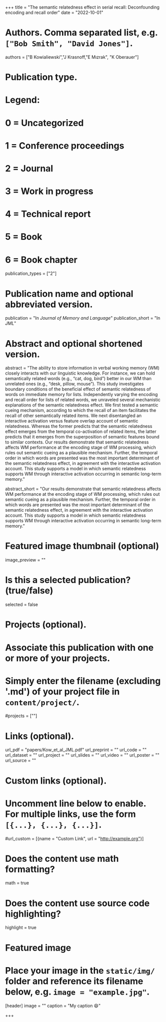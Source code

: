 +++
title = "The semantic relatedness effect in serial recall: Deconfounding encoding
and recall order"
date = "2022-10-01"

# Authors. Comma separated list, e.g. `["Bob Smith", "David Jones"]`.
authors = ["B Kowialiewski","J Krasnoff,"E Mızrak", "K Oberauer"]

# Publication type.
# Legend:
# 0 = Uncategorized
# 1 = Conference proceedings
# 2 = Journal
# 3 = Work in progress
# 4 = Technical report
# 5 = Book
# 6 = Book chapter
publication_types = ["2"]

# Publication name and optional abbreviated version.
publication = "In *Journal of Memory and Language*"
publication_short = "In *JML*"

# Abstract and optional shortened version.
abstract = "The ability to store information in verbal working memory (WM) closely interacts with our linguistic knowledge. For instance, we can hold semantically related words (e.g., “cat, dog, bird”) better in our WM than unrelated ones (e.g., “desk, pillow, mouse”). This study investigates boundary conditions of the beneficial effect of semantic relatedness of words on immediate memory for lists. Independently varying the encoding and recall order for lists of related words, we unraveled several mechanistic explanations of the semantic relatedness effect. We first tested a semantic cueing mechanism, according to which the recall of an item facilitates the recall of other semantically related items. We next disentangled an interactive activation versus feature overlap account of semantic relatedness. Whereas the former predicts that the semantic relatedness effect emerges from the temporal co-activation of related items, the latter predicts that it emerges from the superposition of semantic features bound to similar contexts. Our results demonstrate that semantic relatedness affects WM performance at the encoding stage of WM processing, which rules out semantic cueing as a plausible mechanism. Further, the temporal order in which words are presented was the most important determinant of the semantic relatedness effect, in agreement with the interactive activation account. This study supports a model in which semantic relatedness supports WM through interactive activation occurring in semantic long-term memory."

abstract_short = "Our results demonstrate that semantic relatedness affects WM performance at the encoding stage of WM processing, which rules out semantic cueing as a plausible mechanism. Further, the temporal order in which words are presented was the most important determinant of the semantic relatedness effect, in agreement with the interactive activation account. This study supports a model in which semantic relatedness supports WM through interactive activation occurring in semantic long-term memory."

# Featured image thumbnail (optional)
image_preview = ""

# Is this a selected publication? (true/false)
selected = false

# Projects (optional).
#   Associate this publication with one or more of your projects.
#   Simply enter the filename (excluding '.md') of your project file in `content/project/`.
#projects = [""]

# Links (optional).
url_pdf = "papers/Kow_et_al_JML.pdf"
url_preprint = ""
url_code = ""
url_dataset = ""
url_project = ""
url_slides = ""
url_video = ""
url_poster = ""
url_source = ""

# Custom links (optional).
#   Uncomment line below to enable. For multiple links, use the form `[{...}, {...}, {...}]`.
#url_custom = [{name = "Custom Link", url = "http://example.org"}]

# Does the content use math formatting?
math = true

# Does the content use source code highlighting?
highlight = true

# Featured image
# Place your image in the `static/img/` folder and reference its filename below, e.g. `image = "example.jpg"`.
[header]
image = ""
caption = "My caption :smile:"

+++
